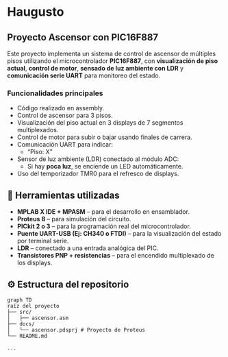 # Haugusto

## Proyecto Ascensor con PIC16F887

Este proyecto implementa un sistema de control de ascensor de múltiples pisos utilizando el microcontrolador **PIC16F887**, con **visualización de piso actual**, **control de motor**, **sensado de luz ambiente con LDR** y **comunicación serie UART** para monitoreo del estado.

### Funcionalidades principales
- Código realizado en assembly.
- Control de ascensor para 3 pisos.
- Visualización del piso actual en 3 displays de 7 segmentos multiplexados.
- Control de motor para subir o bajar usando finales de carrera.
- Comunicación UART para indicar:
  - “Piso: X”
- Sensor de luz ambiente (LDR) conectado al módulo ADC:
  - Si hay **poca luz**, se enciende un LED automáticamente.
- Uso del temporizador TMR0 para el refresco de displays.

## 🔧 Herramientas utilizadas

- **MPLAB X IDE + MPASM** – para el desarrollo en ensamblador.
- **Proteus 8** – para simulación del circuito.
- **PICkit 2 o 3** – para la programación real del microcontrolador.
- **Puente UART-USB (Ej: CH340 o FTDI)** – para la visualización del estado por terminal serie.
- **LDR** – conectado a una entrada analógica del PIC.
- **Transistores PNP + resistencias** – para el encendido multiplexado de los displays.

## ⚙️ Estructura del repositorio

```mermaid
graph TD
raíz del proyecto
├── src/
│   ├── ascensor.asm
├── docs/
│   └── ascensor.pdsprj # Proyecto de Proteus
└── README.md

...
```


